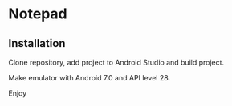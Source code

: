 # Notepad


## Installation

Clone repository, add project to Android Studio and build project. 

Make emulator with Android 7.0 and API level 28.

Enjoy